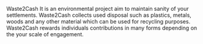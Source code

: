 Waste2Cash 
It is an environmental project aim to maintain sanity of your settlements.
Waste2Cash collects used disposal such as plastics, metals, woods and any other material which can be 
used for recycling purposes. 
Waste2Cash rewards individuals contributions in many forms depending on the your scale of engagement.

